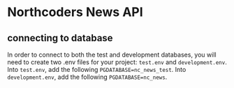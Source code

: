 # Northcoders News API

## connecting to database

In order to connect to both the test and development databases, you will need to create two .env files for your project: `test.env` and `development.env`.
Into `test.env`, add the following `PGDATABASE=nc_news_test`.
Into `development.env`, add the following `PGDATABASE=nc_news`.
